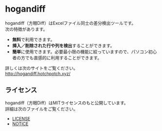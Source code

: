 # hogandiff

hogandiff（方眼Diff）はExcelファイル同士の差分検出ツールです。<br>
次の特徴があります。
* <b>無料</b>で利用できます。
* <b>挿入／削除された行や列を検出</b>することができます。
* <b>簡単</b>に使用できます。必要最小限の機能に絞っていますので、パソコン初心者の方でも直感的に利用することができます。

詳しくは次のサイトをご覧ください。<br>
<http://hogandiff.hotchpotch.xyz/>

## ライセンス

hogandiff（方眼Diff）はMITライセンスのもと公開しています。<br>
詳細は次のファイルをご覧ください。
* <a href="https://github.com/nmby/hogandiff/blob/master/LICENSE">LICENSE</a>
* <a href="https://github.com/nmby/hogandiff/blob/master/NOTICE">NOTICE</a>
